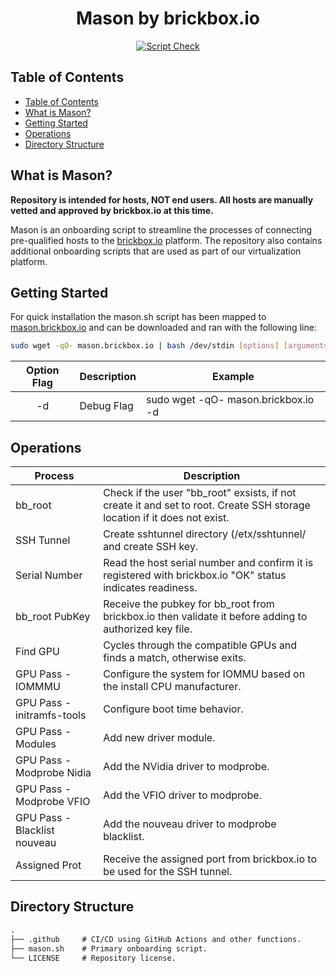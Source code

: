 <div align="center">

<h1>Mason by brickbox.io</h1>

[![Script Check](https://github.com/brickbox-io/mason/actions/workflows/shellcheck.yml/badge.svg)](https://github.com/brickbox-io/mason/actions/workflows/shellcheck.yml)

</div>

## Table of Contents

- [Table of Contents](#table-of-contents)
- [What is Mason?](#what-is-mason)
- [Getting Started](#getting-started)
- [Operations](#operations)
- [Directory Structure](#directory-structure)

## What is Mason?

**Repository is intended for hosts, NOT end users. All hosts are manually vetted and approved by brickbox.io at this time.**

Mason is an onboarding script to streamline the processes of connecting pre-qualified hosts to the [brickbox.io](brickbox.io) platform. The repository also contains additional onboarding scripts that are used as part of our virtualization platform.

## Getting Started

For quick installation the mason.sh script has been mapped to [mason.brickbox.io](mason.brickbox.io) and can be downloaded and ran with the following line:

```bash
sudo wget -qO- mason.brickbox.io | bash /dev/stdin [options] [arguments]
```

| Option Flag | Description | Example                             |
|:-----------:|-------------|-------------------------------------|
|     -d      | Debug Flag  | sudo wget -qO- mason.brickbox.io -d |

## Operations

| Process                      | Description                                                                                                              |
|------------------------------|--------------------------------------------------------------------------------------------------------------------------|
| bb_root                      | Check if the user "bb_root" exsists, if not create it and set to root. Create SSH storage location if it does not exist. |
| SSH Tunnel                   | Create sshtunnel directory (/etx/sshtunnel/ and create SSH key.                                                          |
| Serial Number                | Read the host serial number and confirm it is registered with brickbox.io "OK" status indicates readiness.               |
| bb_root PubKey               | Receive the pubkey for bb_root from brickbox.io then validate it before adding to authorized key file.                   |
| Find GPU                     | Cycles through the compatible GPUs and finds a match, otherwise exits.                                                   |
| GPU Pass - IOMMMU            | Configure the system for IOMMU based on the install CPU manufacturer.                                                    |
| GPU Pass - initramfs-tools   | Configure boot time behavior.                                                                                            |
| GPU Pass - Modules           | Add new driver module.                                                                                                   |
| GPU Pass - Modprobe Nidia    | Add the NVidia driver to modprobe.                                                                                       |
| GPU Pass - Modprobe VFIO     | Add the VFIO driver to modprobe.                                                                                         |
| GPU Pass - Blacklist nouveau | Add the nouveau driver to modprobe blacklist.                                                                            |
| Assigned Prot                | Receive the assigned port from brickbox.io to be used for the SSH tunnel.                                                |

## Directory Structure

```default
.
├── .github     # CI/CD using GitHub Actions and other functions.
├── mason.sh    # Primary onboarding script.
└── LICENSE     # Repository license.
```
